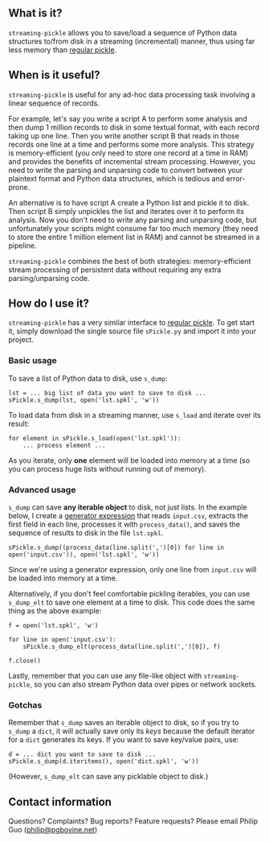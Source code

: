 ## What is it? ##

`streaming-pickle` allows you to save/load a sequence of Python data structures to/from disk in a streaming (incremental) manner, thus using far less memory than [regular pickle](http://docs.python.org/library/pickle.html).


## When is it useful? ##

`streaming-pickle` is useful for any ad-hoc data processing task involving a linear sequence of records.

For example, let's say you write a script A to perform some analysis and then dump 1 million records to disk in some textual format, with each record taking up one line.  Then you write another script B that reads in those records one line at a time and performs some more analysis.  This strategy is memory-efficient (you only need to store one record at a time in RAM) and provides the benefits of incremental stream processing.  However, you need to write the parsing and unparsing code to convert between your plaintext format and Python data structures, which is tedious and error-prone.

An alternative is to have script A create a Python list and pickle it to disk.  Then script B simply unpickles the list and iterates over it to perform its analysis.  Now you don't need to write any parsing and unparsing code, but unfortunately your scripts might consume far too much memory (they need to store the entire 1 million element list in RAM) and cannot be streamed in a pipeline.

`streaming-pickle` combines the best of both strategies: memory-efficient stream processing of persistent data without requiring any extra parsing/unparsing code.


## How do I use it? ##

`streaming-pickle` has a very similar interface to [regular pickle](http://docs.python.org/library/pickle.html).  To get start it, simply download the single source file `sPickle.py` and import it into your project.


### Basic usage ###

To save a list of Python data to disk, use `s_dump`:

```
lst = ... big list of data you want to save to disk ...
sPickle.s_dump(lst, open('lst.spkl', 'w'))
```

To load data from disk in a streaming manner, use `s_load` and iterate over its result:

```
for element in sPickle.s_load(open('lst.spkl')):
    ... process element ...
```

As you iterate, only **one** element will be loaded into memory at a time (so you can process huge lists without running out of memory).


### Advanced usage ###

`s_dump` can save **any iterable object** to disk, not just lists.  In the example below, I create a [generator expression](http://www.python.org/dev/peps/pep-0289/) that reads `input.csv`, extracts the first field in each line, processes it with `process_data()`, and saves the sequence of results to disk in the file `lst.spkl`.

```
sPickle.s_dump((process_data(line.split(',')[0]) for line in open('input.csv')), open('lst.spkl', 'w'))
```

Since we're using a generator expression, only one line from `input.csv` will be loaded into memory at a time.

Alternatively, if you don't feel comfortable pickling iterables, you can use `s_dump_elt` to save one element at a time to disk.  This code does the same thing as the above example:

```
f = open('lst.spkl', 'w')

for line in open('input.csv'):
    sPickle.s_dump_elt(process_data(line.split(',')[0]), f)

f.close()
```

Lastly, remember that you can use any file-like object with `streaming-pickle`, so you can also stream Python data over pipes or network sockets.


### Gotchas ###

Remember that `s_dump` saves an iterable object to disk, so if you try to `s_dump` a `dict`, it will actually save only its _keys_ because the default iterator for a `dict` generates its keys.  If you want to save key/value pairs, use:

```
d = ... dict you want to save to disk ...
sPickle.s_dump(d.iteritems(), open('dict.spkl', 'w'))
```

(However, `s_dump_elt` can save any picklable object to disk.)


## Contact information ##

Questions?  Complaints?  Bug reports?  Feature requests?  Please email Philip Guo (philip@pgbovine.net)